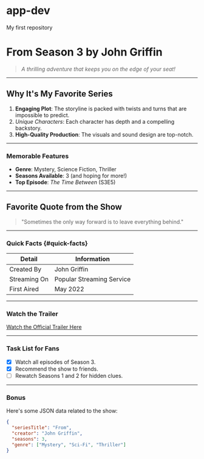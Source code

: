 # app-dev
My first repository
# From Season 3 by John Griffin

> *A thrilling adventure that keeps you on the edge of your seat!*

---

## Why It's My Favorite Series
1. **Engaging Plot**: The storyline is packed with twists and turns that are impossible to predict.
2. *Unique Characters*: Each character has depth and a compelling backstory.
3. **High-Quality Production**: The visuals and sound design are top-notch.

---

### Memorable Features
- **Genre**: Mystery, Science Fiction, Thriller
- **Seasons Available**: 3 (and hoping for more!)
- **Top Episode**: *The Time Between* (S3E5)

---

## Favorite Quote from the Show
> "Sometimes the only way forward is to leave everything behind."  

---

### Quick Facts {#quick-facts}
| Detail           | Information          |
|------------------|-----------------------|
| Created By       | John Griffin         |
| Streaming On     | Popular Streaming Service |
| First Aired      | May 2022             |

---

### Watch the Trailer
[Watch the Official Trailer Here](https://www.example.com)

---

### Task List for Fans
- [x] Watch all episodes of Season 3.
- [x] Recommend the show to friends.
- [ ] Rewatch Seasons 1 and 2 for hidden clues.

---

### Bonus
Here's some JSON data related to the show:

```json
{
  "seriesTitle": "From",
  "creator": "John Griffin",
  "seasons": 3,
  "genre": ["Mystery", "Sci-Fi", "Thriller"]
}
